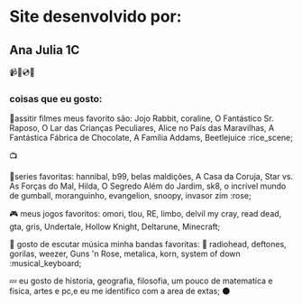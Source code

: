 # Site desenvolvido por:
## Ana Julia 1C
:video_camera::vhs::cd::hibiscus:
### coisas que eu gosto:
:frog:assitir filmes meus favorito são: Jojo Rabbit, coraline, O Fantástico Sr. Raposo, O Lar das Crianças Peculiares, Alice no País das Maravilhas, A Fantástica Fábrica de Chocolate, A Família Addams, Beetlejuice :rice_scene;

:tv:

:cherry_blossom:series favoritas: hannibal, b99, belas maldições, A Casa da Coruja, Star vs. As Forças do Mal, Hilda, O Segredo Além do Jardim, sk8, o incrível mundo de gumball, moranguinho, evangelion, snoopy, invasor zim :rose;

:video_game: meus jogos favoritos: omori, tlou, RE, limbo, delvil my cray, read dead, gta, gris, Undertale, Hollow Knight, Deltarune, Minecraft;

 :guitar: gosto de escutar música minha bandas favoritas: :ring: radiohead, deftones, gorilas, weezer, Guns 'n Rose, metalica, korn, system of down :musical_keyboard;

 :zzz: eu gosto de historia, geografia, filosofia, um pouco de matematica e fisica, artes e pc,e eu me identifico com a area de extas; :new_moon:
